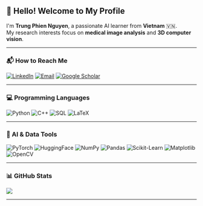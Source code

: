 ## 👋 Hello! Welcome to My Profile

I'm **Trung Phien Nguyen**, a passionate AI learner from **Vietnam** 🇻🇳.  
My research interests focus on **medical image analysis** and **3D computer vision**.

---

### 📬 How to Reach Me
[![LinkedIn](https://img.shields.io/badge/-LinkedIn-0A66C2?style=flat-square&logo=linkedin&logoColor=white)](https://www.linkedin.com/in/tphiennguyen/)
[![Email](https://img.shields.io/badge/-Email-D14836?style=flat-square&logo=gmail&logoColor=white)](mailto:trungphien456@gmail.com)
[![Google Scholar](https://img.shields.io/badge/-Google%20Scholar-4285F4?style=flat-square&logo=google-scholar&logoColor=white)](https://scholar.google.com.vn/citations?user=BNQNM4wAAAAJ&hl=vi)

---

### 💻 Programming Languages
![Python](https://img.shields.io/badge/Python-3776AB?style=flat-square&logo=python&logoColor=white)
![C++](https://img.shields.io/badge/C%2B%2B-00599C?style=flat-square&logo=c%2B%2B&logoColor=white)
![SQL](https://img.shields.io/badge/SQL-4479A1?style=flat-square)
![LaTeX](https://img.shields.io/badge/LaTeX-008080?style=flat-square&logo=latex&logoColor=white)

---

### 🧠 AI & Data Tools
![PyTorch](https://img.shields.io/badge/PyTorch-EE4C2C?style=flat-square&logo=pytorch&logoColor=white)
![HuggingFace](https://img.shields.io/badge/HuggingFace-FCC624?style=flat-square&logo=huggingface&logoColor=black)
![NumPy](https://img.shields.io/badge/NumPy-013243?style=flat-square&logo=numpy&logoColor=white)
![Pandas](https://img.shields.io/badge/Pandas-150458?style=flat-square&logo=pandas&logoColor=white)
![Scikit-Learn](https://img.shields.io/badge/Scikit--Learn-F7931E?style=flat-square&logo=scikit-learn&logoColor=white)
![Matplotlib](https://img.shields.io/badge/Matplotlib-11557C?style=flat-square&logo=matplotlib&logoColor=white)
![OpenCV](https://img.shields.io/badge/OpenCV-5C3EE8?style=flat-square&logo=opencv&logoColor=white)

---

### 📊 GitHub Stats

<img src="https://github-readme-stats.vercel.app/api/top-langs/?username=trungphien&layout=compact&count_private=true&theme=gruvbox" />

---

